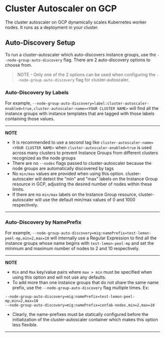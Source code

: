 # Cluster Autoscaler on GCP

The cluster autoscaler on GCP dynamically scales Kubernetes worker nodes. It runs as a deployment in your cluster.

## Auto-Discovery Setup

To run a cluster-autoscaler which auto-discovers instance groups, use the `--node-group-auto-discovery` flag. There are 2 auto-discovery options to choose from.

> NOTE - Only one of the 2 options can be used when configuring the `--node-group-auto-discovery` flag for cluster-autoscaler.    
 
### Auto-Discovery by Labels 

For example, `--node-group-auto-discovery=label:cluster-autoscaler-enabled=true,cluster-autoscaler-name=<YOUR CLUSTER NAME>` will find all the instance groups with instance templates that are tagged with those labels containing those values.

---
**NOTE**
* It is recommended to use a second tag like `cluster-autoscaler-name=<YOUR CLUSTER NAME>` when `cluster-autoscaler-enabled=true` is used across many clusters to prevent Instance Groups from different clusters recognized as the node groups
* There are no `--nodes` flags passed to cluster-autoscaler because the node groups are automatically discovered by tags
* No `min/max` values are provided when using this option. cluster-autoscaler will detect the "min" and "max" labels on the Instance Group resource in GCP, adjusting the desired number of nodes within these limits.
* If there are no `min/max` labels on the Instance Group resource, cluster-autoscaler will use the default min/max values of 0 and 1000 respectively.
---

### Auto-Discovery by NamePrefix

For example, `--node-group-auto-discovery=mig:namePrefix=test-lemon-peel-mp,min=2,max=10` will internally use a Regular Expression to find all the instance groups whose name begins with `test-lemon-peel-mp` and set the minimum and maximum number of nodes to 2 and 10 respectively. 

---
**NOTE**
* `Min` and `Max` key/value pairs where `max > min` must be specified when using this option and will not use any defaults. 
* To add more than one instance groups that do not share the same name prefix, use the `--node-group-auto-discovery` flag multiple times. Ex:
```
--node-group-auto-discovery=mig:namePrefix=test-lemon-peel-mp,min=2,max=10
--node-group-auto-discovery=mig:namePrefix=confab-nodes,min=2,max=10
```
* Clearly, the name-prefixes must be statically configured before the initialization of the cluster-autoscaler container which makes this option less flexible.
---
